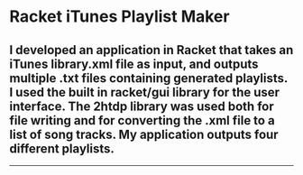 # Racket iTunes Playlist Maker
## I developed an application in Racket that takes an iTunes library.xml file as input, and outputs multiple .txt files containing generated playlists. I used the built in racket/gui library for the user interface. The 2htdp library was used both for file writing and for converting the .xml file to a list of song tracks. My application outputs four different playlists.

---
